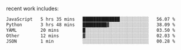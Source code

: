 
<!--<img width="1415" height="100" alt="blu" src="https://github.com/rdsilva01/rdsilva01/assets/101207588/deb060e5-d035-4f09-b511-e3f50605b207">-->

<!-- \> Enthusiastic about developing and building solutions <br>
\> Computer Science and Engineering @ UBI -->

<!-- <a href="https://www.rodrigosilva.live/">personal website</a> 🏁 -->

<!-- ![](https://komarev.com/ghpvc/?username=rdsilva01) -->

recent work includes:
<!--START_SECTION:waka-->

```txt
JavaScript   5 hrs 35 mins   ██████████████░░░░░░░░░░░   56.07 %
Python       3 hrs 48 mins   █████████▓░░░░░░░░░░░░░░░   38.09 %
YAML         20 mins         █░░░░░░░░░░░░░░░░░░░░░░░░   03.50 %
Other        12 mins         ▓░░░░░░░░░░░░░░░░░░░░░░░░   02.03 %
JSON         1 min           ░░░░░░░░░░░░░░░░░░░░░░░░░   00.28 %
```

<!--END_SECTION:waka-->

